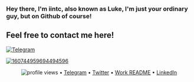 ### Hey there, I'm iintc, also known as Luke, I'm just your ordinary guy, but on Github of course!


## Feel free to contact me here!
<p align="left">
<a href="https://t.me/iintc1" target="_blank"> 
  <img alt="Telegram" src="https://img.shields.io/badge/-Telegram-blue"/>
  
  [![160744959694494596](https://user-images.githubusercontent.com/6764957/101521273-94ed0f00-39c0-11eb-9721-1fb49097a171.png)](https://github.com/sw-yx?tab=repositories)

<p align="center">
  <img src="https://gpvc.arturio.dev/sw-yx" alt="profile views"> •  
  <a href="https://t.me/iintc">Telegram</a> •
  <a href="https://twitter.com/intent/follow?screen_name=swyx&tw_p=followbutton">Twitter</a> •
  <a href="https://github.com/sw-yx/README">Work README</a> •
  <a href="https://learninpublic.org/?from=GH%20README">LinkedIn</a>
</p>


